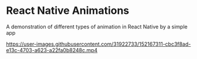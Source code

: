 # React Native Animations
A demonstration of different types of animation in React Native by a simple app 

https://user-images.githubusercontent.com/31922733/152167311-cbc3f8ad-e13c-4703-a623-a22fa0b8248c.mp4

